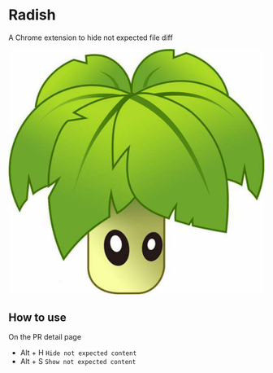 # Radish
A Chrome extension to hide not expected file diff 

![avatar](./img/radish.png)

## How to use

On the PR detail page

- Alt + H  `Hide not expected content`
- Alt + S  `Show not expected content`
